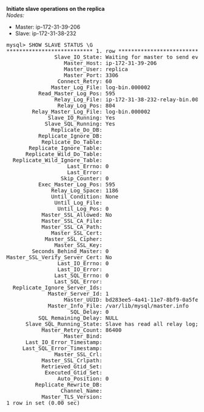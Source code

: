 <b>Initiate slave operations on the replica</b><br/>
<i>Nodes:</i>
<ul>
<li>Master: ip-172-31-39-206</li>
<li>Slave: ip-172-31-38-232</li>
</ul>
<pre>
mysql> SHOW SLAVE STATUS \G
*************************** 1. row ***************************
               Slave_IO_State: Waiting for master to send event
                  Master_Host: ip-172-31-39-206
                  Master_User: replica
                  Master_Port: 3306
                Connect_Retry: 60
              Master_Log_File: log-bin.000002
          Read_Master_Log_Pos: 595
               Relay_Log_File: ip-172-31-38-232-relay-bin.000003
                Relay_Log_Pos: 804
        Relay_Master_Log_File: log-bin.000002
             Slave_IO_Running: Yes
            Slave_SQL_Running: Yes
              Replicate_Do_DB: 
          Replicate_Ignore_DB: 
           Replicate_Do_Table: 
       Replicate_Ignore_Table: 
      Replicate_Wild_Do_Table: 
  Replicate_Wild_Ignore_Table: 
                   Last_Errno: 0
                   Last_Error: 
                 Skip_Counter: 0
          Exec_Master_Log_Pos: 595
              Relay_Log_Space: 1186
              Until_Condition: None
               Until_Log_File: 
                Until_Log_Pos: 0
           Master_SSL_Allowed: No
           Master_SSL_CA_File: 
           Master_SSL_CA_Path: 
              Master_SSL_Cert: 
            Master_SSL_Cipher: 
               Master_SSL_Key: 
        Seconds_Behind_Master: 0
Master_SSL_Verify_Server_Cert: No
                Last_IO_Errno: 0
                Last_IO_Error: 
               Last_SQL_Errno: 0
               Last_SQL_Error: 
  Replicate_Ignore_Server_Ids: 
             Master_Server_Id: 1
                  Master_UUID: bd283ee5-4a41-11e7-8bf9-0a5fe90751e7
             Master_Info_File: /var/lib/mysql/master.info
                    SQL_Delay: 0
          SQL_Remaining_Delay: NULL
      Slave_SQL_Running_State: Slave has read all relay log; waiting for more updates
           Master_Retry_Count: 86400
                  Master_Bind: 
      Last_IO_Error_Timestamp: 
     Last_SQL_Error_Timestamp: 
               Master_SSL_Crl: 
           Master_SSL_Crlpath: 
           Retrieved_Gtid_Set: 
            Executed_Gtid_Set: 
                Auto_Position: 0
         Replicate_Rewrite_DB: 
                 Channel_Name: 
           Master_TLS_Version: 
1 row in set (0.00 sec)
</pre>